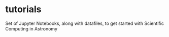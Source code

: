 # tutorials
Set of Jupyter Notebooks, along with datafiles, to get started with Scientific Computing in Astronomy
